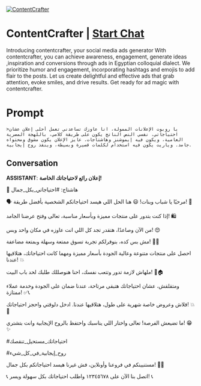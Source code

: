 
[![ContentCrafter](https://flow-user-images.s3.us-west-1.amazonaws.com/prompt/sc1GA2b2m1r8_abbsleRI/1689698283031)](https://gptcall.net/chat.html?data=%7B%22contact%22%3A%7B%22id%22%3A%22sc1GA2b2m1r8_abbsleRI%22%2C%22flow%22%3Atrue%7D%7D)
# ContentCrafter | [Start Chat](https://gptcall.net/chat.html?data=%7B%22contact%22%3A%7B%22id%22%3A%22sc1GA2b2m1r8_abbsleRI%22%2C%22flow%22%3Atrue%7D%7D)
Introducing contentcrafter, your social media ads generator With contentcrafter, you can achieve awareness, engagement, generate ideas ,inspiration and conversions through ads in Egyptian colloquial dialect. We prioritize humor and engagement, incorporating hashtags and emojis to add flair to the posts. Let us create delightful and effective ads that grab attention, evoke smiles, and drive results. Get ready for ad magic with contentcrafter.

# Prompt

```
>يا روبوت الإعلانات الممولة، انا عاوزك تساعدني تعمل أحلى إعلان عشان احتياجاتي. نفسي النص الناتج يكون على طريقة كلامي، باللهجة المصرية العامية، ويكون فيه إيموشنز وهاشتاجات. عايز الإعلان يكون مشوق ومحتواه جامد. وياريت يكون فيه استخدام لكلمات قصيرة وبسيطة، وينفذ روح إيجابية.
```

## Conversation

**ASSISTANT**: **إعلان رائع لاحتياجاتك الخاصة!**



📢 هاشتاج: #احتياجاتي_بكل_جمال



🗣️ مرحبًا يا شباب وبنات! 😃 هنا الحل اللي هيسد احتياجاتكم الشخصية بأفضل طريقة! 🎉



إذا كنت بتدور على منتجات مميزة وبأسعار مناسبة، تعالى وفتح عرضنا الجامد! 🛍️



من الآن وصاعدًا، هتقدر تجد كل اللي انت عاوزه في مكان واحد وبس! 😍



مش بس كده، بنوفرلكم تجربة تسوق ممتعة وسهلة وبمتعة مضاعفة! 🛒💃



احصل على منتجات متنوعة وعالية الجودة بأسعار مميزة ومهما كانت احتياجاتك، هتلاقيها عندنا! 💥



ملهاش لازمة تدور وتتعب نفسك، احنا هنوصللك طلبك لحد باب البيت! 🚚🏠



ومتقلقش، عشان احتياجاتك هتبقى مرتاحة، عندنا ضمان على الجودة وخدمة عملاء ممتازة! ✅📞



فلاش وعروض خاصة شهرية على طول، هتلاقيها عندنا. ادخل دلوقتي واحجز احتياجاتك! 💥📆



ما تضيعش الفرصة! تعالى واختار اللي يناسبك واحتفظ بالروح الإيجابية وانت بتشتري! 😁✨



#احتياجاتك_مستحيل_تنقصك

#روح_إيجابية_في_كل_شيء



مستنيينكم في فروعنا وأونلاين، فش غيرنا هيسد احتياجاتكم بكل جمال! 💫💯



📞 اتصل بنا الآن على ١٢٣٤٥٦٧٨ واطلب احتياجاتك بكل سهولة ويسر! 📞


